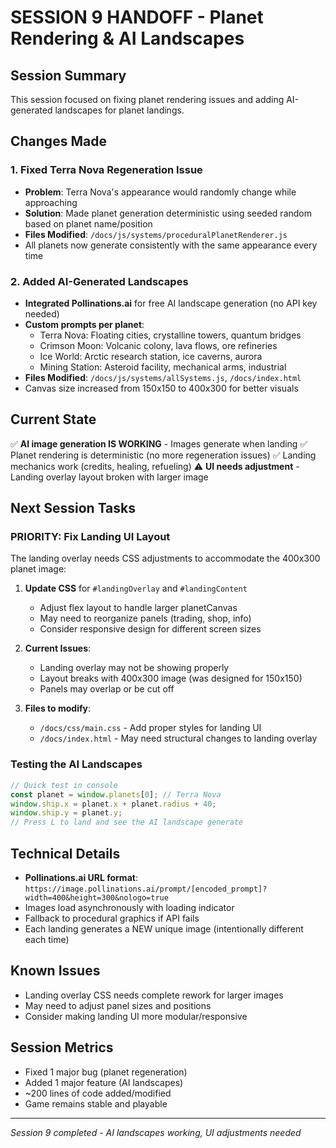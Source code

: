 # SESSION 9 HANDOFF - Planet Rendering & AI Landscapes

## Session Summary
This session focused on fixing planet rendering issues and adding AI-generated landscapes for planet landings.

## Changes Made

### 1. Fixed Terra Nova Regeneration Issue
- **Problem**: Terra Nova's appearance would randomly change while approaching
- **Solution**: Made planet generation deterministic using seeded random based on planet name/position
- **Files Modified**: `/docs/js/systems/proceduralPlanetRenderer.js`
- All planets now generate consistently with the same appearance every time

### 2. Added AI-Generated Landscapes
- **Integrated Pollinations.ai** for free AI landscape generation (no API key needed)
- **Custom prompts per planet**:
  - Terra Nova: Floating cities, crystalline towers, quantum bridges
  - Crimson Moon: Volcanic colony, lava flows, ore refineries
  - Ice World: Arctic research station, ice caverns, aurora
  - Mining Station: Asteroid facility, mechanical arms, industrial
- **Files Modified**: `/docs/js/systems/allSystems.js`, `/docs/index.html`
- Canvas size increased from 150x150 to 400x300 for better visuals

## Current State
✅ **AI image generation IS WORKING** - Images generate when landing
✅ Planet rendering is deterministic (no more regeneration issues)
✅ Landing mechanics work (credits, healing, refueling)
⚠️ **UI needs adjustment** - Landing overlay layout broken with larger image

## Next Session Tasks

### PRIORITY: Fix Landing UI Layout
The landing overlay needs CSS adjustments to accommodate the 400x300 planet image:

1. **Update CSS** for `#landingOverlay` and `#landingContent`
   - Adjust flex layout to handle larger planetCanvas
   - May need to reorganize panels (trading, shop, info)
   - Consider responsive design for different screen sizes

2. **Current Issues**:
   - Landing overlay may not be showing properly
   - Layout breaks with 400x300 image (was designed for 150x150)
   - Panels may overlap or be cut off

3. **Files to modify**:
   - `/docs/css/main.css` - Add proper styles for landing UI
   - `/docs/index.html` - May need structural changes to landing overlay

### Testing the AI Landscapes
```javascript
// Quick test in console
const planet = window.planets[0]; // Terra Nova
window.ship.x = planet.x + planet.radius + 40;
window.ship.y = planet.y;
// Press L to land and see the AI landscape generate
```

## Technical Details
- **Pollinations.ai URL format**: `https://image.pollinations.ai/prompt/[encoded_prompt]?width=400&height=300&nologo=true`
- Images load asynchronously with loading indicator
- Fallback to procedural graphics if API fails
- Each landing generates a NEW unique image (intentionally different each time)

## Known Issues
- Landing overlay CSS needs complete rework for larger images
- May need to adjust panel sizes and positions
- Consider making landing UI more modular/responsive

## Session Metrics
- Fixed 1 major bug (planet regeneration)
- Added 1 major feature (AI landscapes)
- ~200 lines of code added/modified
- Game remains stable and playable

---
*Session 9 completed - AI landscapes working, UI adjustments needed*
